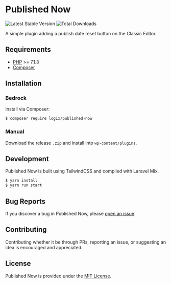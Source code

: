 # Published Now

![Latest Stable Version](https://img.shields.io/packagist/v/log1x/published-now?style=flat-square)
![Total Downloads](https://img.shields.io/packagist/dt/log1x/published-now?style=flat-square)

A simple plugin adding a publish date reset button on the Classic Editor.

## Requirements

- [PHP](https://secure.php.net/manual/en/install.php) >= 7.1.3
- [Composer](https://getcomposer.org/download/)

## Installation

### Bedrock

Install via Composer:

```bash
$ composer require log1x/published-now
```

### Manual

Download the release `.zip` and install into `wp-content/plugins`.

## Development

Published Now is built using TailwindCSS and compiled with Laravel Mix.

```bash
$ yarn install
$ yarn run start
```

## Bug Reports

If you discover a bug in Published Now, please [open an issue](https://github.com/log1x/published-now/issues).

## Contributing

Contributing whether it be through PRs, reporting an issue, or suggesting an idea is encouraged and appreciated.

## License

Published Now is provided under the [MIT License](https://github.com/log1x/published-now/blob/master/LICENSE.md).
